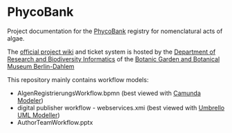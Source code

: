 # PhycoBank

Project documentation for the [PhycoBank](https://www.phycobank.org/) registry for nomenclatural acts of algae.

The [official project wiki](https://dev.e-taxonomy.eu/redmine/projects/algenregistrierung/wiki) and ticket system is hosted by the [Department of Research and Biodiversity Informatics](https://www.bgbm.org/en/biodiversity-informatics) of the [Botanic Garden and Botanical Museum Berlin-Dahlem](https://www.bgbm.org/)

This repository mainly contains workflow models:

* AlgenRegistrierungsWorkflow.bpmn (best viewed with [Camunda Modeler](https://camunda.com/products/modeler/))
* digital publisher workflow - webservices.xmi (best viewed with [Umbrello UML Modeller](http://umbrello.kde.org))
* AuthorTeamWorkflow.pptx 



